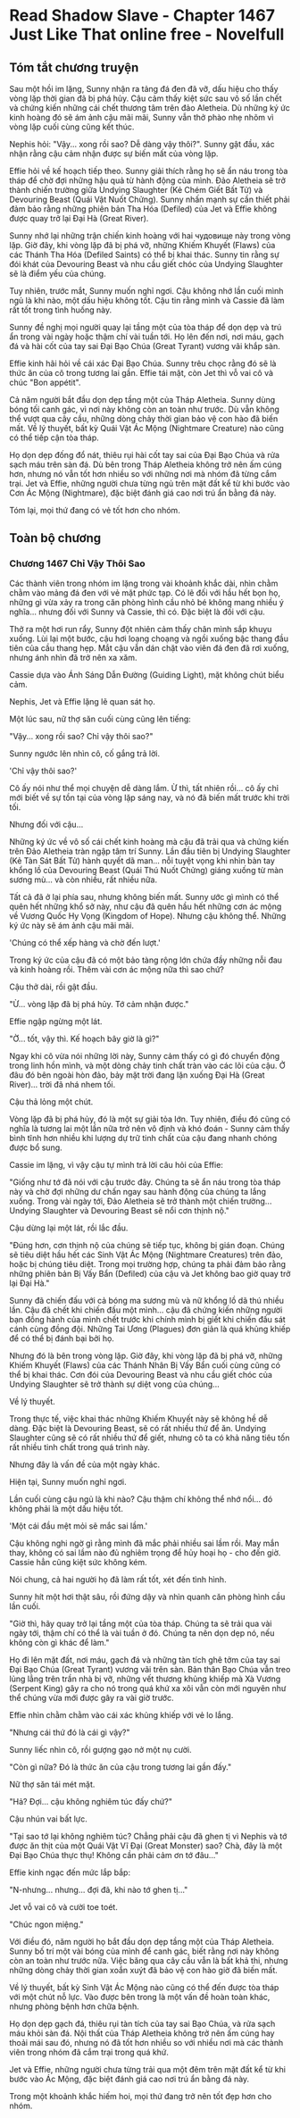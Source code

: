 # Read Shadow Slave - Chapter 1467 Just Like That online free - Novelfull

## Tóm tắt chương truyện

Sau một hồi im lặng, Sunny nhận ra tảng đá đen đã vỡ, dấu hiệu cho thấy vòng lặp thời gian đã bị phá hủy. Cậu cảm thấy kiệt sức sau vô số lần chết và chứng kiến những cái chết thương tâm trên đảo Aletheia. Dù những ký ức kinh hoàng đó sẽ ám ảnh cậu mãi mãi, Sunny vẫn thở phào nhẹ nhõm vì vòng lặp cuối cùng cũng kết thúc.

Nephis hỏi: "Vậy... xong rồi sao? Dễ dàng vậy thôi?". Sunny gật đầu, xác nhận rằng cậu cảm nhận được sự biến mất của vòng lặp.

Effie hỏi về kế hoạch tiếp theo. Sunny giải thích rằng họ sẽ ẩn náu trong tòa tháp để chờ đợi những hậu quả từ hành động của mình. Đảo Aletheia sẽ trở thành chiến trường giữa Undying Slaughter (Kẻ Chém Giết Bất Tử) và Devouring Beast (Quái Vật Nuốt Chửng). Sunny nhấn mạnh sự cần thiết phải đảm bảo rằng những phiên bản Tha Hóa (Defiled) của Jet và Effie không được quay trở lại Đại Hà (Great River).

Sunny nhớ lại những trận chiến kinh hoàng với hai чудовище này trong vòng lặp. Giờ đây, khi vòng lặp đã bị phá vỡ, những Khiếm Khuyết (Flaws) của các Thánh Tha Hóa (Defiled Saints) có thể bị khai thác. Sunny tin rằng sự đói khát của Devouring Beast và nhu cầu giết chóc của Undying Slaughter sẽ là điểm yếu của chúng.

Tuy nhiên, trước mắt, Sunny muốn nghỉ ngơi. Cậu không nhớ lần cuối mình ngủ là khi nào, một dấu hiệu không tốt. Cậu tin rằng mình và Cassie đã làm rất tốt trong tình huống này.

Sunny đề nghị mọi người quay lại tầng một của tòa tháp để dọn dẹp và trú ẩn trong vài ngày hoặc thậm chí vài tuần tới. Họ lên đến nơi, nơi máu, gạch đá và hài cốt của tay sai Đại Bạo Chúa (Great Tyrant) vương vãi khắp sàn.

Effie kinh hãi hỏi về cái xác Đại Bạo Chúa. Sunny trêu chọc rằng đó sẽ là thức ăn của cô trong tương lai gần. Effie tái mặt, còn Jet thì vỗ vai cô và chúc "Bon appétit".

Cả năm người bắt đầu dọn dẹp tầng một của Tháp Aletheia. Sunny dùng bóng tối canh gác, vì nơi này không còn an toàn như trước. Dù vẫn không thể vượt qua cây cầu, những dòng chảy thời gian bảo vệ con hào đã biến mất. Về lý thuyết, bất kỳ Quái Vật Ác Mộng (Nightmare Creature) nào cũng có thể tiếp cận tòa tháp.

Họ dọn dẹp đống đổ nát, thiêu rụi hài cốt tay sai của Đại Bạo Chúa và rửa sạch máu trên sàn đá. Dù bên trong Tháp Aletheia không trở nên ấm cúng hơn, nhưng nó vẫn tốt hơn nhiều so với những nơi mà nhóm đã từng cắm trại. Jet và Effie, những người chưa từng ngủ trên mặt đất kể từ khi bước vào Cơn Ác Mộng (Nightmare), đặc biệt đánh giá cao nơi trú ẩn bằng đá này.

Tóm lại, mọi thứ đang có vẻ tốt hơn cho nhóm.

## Toàn bộ chương

### Chương 1467 Chỉ Vậy Thôi Sao

Các thành viên trong nhóm im lặng trong vài khoảnh khắc dài, nhìn chằm chằm vào mảng đá đen với vẻ mặt phức tạp. Có lẽ đối với hầu hết bọn họ, những gì vừa xảy ra trong căn phòng hình cầu nhỏ bé không mang nhiều ý nghĩa... nhưng đối với Sunny và Cassie, thì có. Đặc biệt là đối với cậu.

Thở ra một hơi run rẩy, Sunny đột nhiên cảm thấy chân mình sắp khuỵu xuống. Lùi lại một bước, cậu hơi loạng choạng và ngồi xuống bậc thang đầu tiên của cầu thang hẹp. Mắt cậu vẫn dán chặt vào viên đá đen đã rơi xuống, nhưng ánh nhìn đã trở nên xa xăm.

Cassie dựa vào Ánh Sáng Dẫn Đường (Guiding Light), mặt không chút biểu cảm.

Nephis, Jet và Effie lặng lẽ quan sát họ.

Một lúc sau, nữ thợ săn cuối cùng cũng lên tiếng:

"Vậy... xong rồi sao? Chỉ vậy thôi sao?"

Sunny ngước lên nhìn cô, cố gắng trả lời.

'Chỉ vậy thôi sao?'

Cô ấy nói như thể mọi chuyện dễ dàng lắm. Ừ thì, tất nhiên rồi... cô ấy chỉ mới biết về sự tồn tại của vòng lặp sáng nay, và nó đã biến mất trước khi trời tối.

Nhưng đối với cậu...

Những ký ức về vô số cái chết kinh hoàng mà cậu đã trải qua và chứng kiến trên Đảo Aletheia tràn ngập tâm trí Sunny. Lần đầu tiên bị Undying Slaughter (Kẻ Tàn Sát Bất Tử) hành quyết dã man... nỗi tuyệt vọng khi nhìn bàn tay khổng lồ của Devouring Beast (Quái Thú Nuốt Chửng) giáng xuống từ màn sương mù... và còn nhiều, rất nhiều nữa.

Tất cả đã ở lại phía sau, nhưng không biến mất. Sunny ước gì mình có thể quên hết những khổ sở này, như cậu đã quên hầu hết những cơn ác mộng về Vương Quốc Hy Vọng (Kingdom of Hope). Nhưng cậu không thể. Những ký ức này sẽ ám ảnh cậu mãi mãi.

'Chúng có thể xếp hàng và chờ đến lượt.'

Trong ký ức của cậu đã có một bảo tàng rộng lớn chứa đầy những nỗi đau và kinh hoàng rồi. Thêm vài cơn ác mộng nữa thì sao chứ?

Cậu thở dài, rồi gật đầu.

"Ừ... vòng lặp đã bị phá hủy. Tớ cảm nhận được."

Effie ngập ngừng một lát.

"Ờ... tốt, vậy thì. Kế hoạch bây giờ là gì?"

Ngay khi cô vừa nói những lời này, Sunny cảm thấy có gì đó chuyển động trong linh hồn mình, và một dòng chảy tinh chất tràn vào các lõi của cậu. Ở đâu đó bên ngoài hòn đảo, bảy mặt trời đang lặn xuống Đại Hà (Great River)... trời đã nhá nhem tối.

Cậu thả lỏng một chút.

Vòng lặp đã bị phá hủy, đó là một sự giải tỏa lớn. Tuy nhiên, điều đó cũng có nghĩa là tương lai một lần nữa trở nên vô định và khó đoán - Sunny cảm thấy bình tĩnh hơn nhiều khi lượng dự trữ tinh chất của cậu đang nhanh chóng được bổ sung.

Cassie im lặng, vì vậy cậu tự mình trả lời câu hỏi của Effie:

"Giống như tớ đã nói với cậu trước đây. Chúng ta sẽ ẩn náu trong tòa tháp này và chờ đợi những dư chấn ngay sau hành động của chúng ta lắng xuống. Trong vài ngày tới, Đảo Aletheia sẽ trở thành một chiến trường... Undying Slaughter và Devouring Beast sẽ nổi cơn thịnh nộ."

Cậu dừng lại một lát, rồi lắc đầu.

"Đúng hơn, cơn thịnh nộ của chúng sẽ tiếp tục, không bị gián đoạn. Chúng sẽ tiêu diệt hầu hết các Sinh Vật Ác Mộng (Nightmare Creatures) trên đảo, hoặc bị chúng tiêu diệt. Trong mọi trường hợp, chúng ta phải đảm bảo rằng những phiên bản Bị Vấy Bẩn (Defiled) của cậu và Jet không bao giờ quay trở lại Đại Hà."

Sunny đã chiến đấu với cả bóng ma sương mù và nữ khổng lồ dã thú nhiều lần. Cậu đã chết khi chiến đấu một mình... cậu đã chứng kiến những người bạn đồng hành của mình chết trước khi chính mình bị giết khi chiến đấu sát cánh cùng đồng đội. Những Tai Ương (Plagues) đơn giản là quá khủng khiếp để có thể bị đánh bại bởi họ.

Nhưng đó là bên trong vòng lặp. Giờ đây, khi vòng lặp đã bị phá vỡ, những Khiếm Khuyết (Flaws) của các Thánh Nhân Bị Vấy Bẩn cuối cùng cũng có thể bị khai thác. Cơn đói của Devouring Beast và nhu cầu giết chóc của Undying Slaughter sẽ trở thành sự diệt vong của chúng...

Về lý thuyết.

Trong thực tế, việc khai thác những Khiếm Khuyết này sẽ không hề dễ dàng. Đặc biệt là Devouring Beast, sẽ có rất nhiều thứ để ăn. Undying Slaughter cũng sẽ có rất nhiều thứ để giết, nhưng cô ta có khả năng tiêu tốn rất nhiều tinh chất trong quá trình này.

Nhưng đây là vấn đề của một ngày khác.

Hiện tại, Sunny muốn nghỉ ngơi.

Lần cuối cùng cậu ngủ là khi nào? Cậu thậm chí không thể nhớ nổi... đó không phải là một dấu hiệu tốt.

'Một cái đầu mệt mỏi sẽ mắc sai lầm.'

Cậu không nghi ngờ gì rằng mình đã mắc phải nhiều sai lầm rồi. May mắn thay, không có sai lầm nào đủ nghiêm trọng để hủy hoại họ - cho đến giờ. Cassie hẳn cũng kiệt sức không kém.

Nói chung, cả hai người họ đã làm rất tốt, xét đến tình hình.

Sunny hít một hơi thật sâu, rồi đứng dậy và nhìn quanh căn phòng hình cầu lần cuối.

"Giờ thì, hãy quay trở lại tầng một của tòa tháp. Chúng ta sẽ trải qua vài ngày tới, thậm chí có thể là vài tuần ở đó. Chúng ta nên dọn dẹp nó, nếu không còn gì khác để làm."

Họ đi lên mặt đất, nơi máu, gạch đá và những tàn tích ghê tởm của tay sai Đại Bạo Chúa (Great Tyrant) vương vãi trên sàn. Bản thân Bạo Chúa vẫn treo lủng lẳng trên trần nhà bị vỡ, những vết thương khủng khiếp mà Xà Vương (Serpent King) gây ra cho nó trong quá khứ xa xôi vẫn còn mới nguyên như thể chúng vừa mới được gây ra vài giờ trước.

Effie nhìn chằm chằm vào cái xác khủng khiếp với vẻ lo lắng.

"Nhưng cái thứ đó là cái gì vậy?"

Sunny liếc nhìn cô, rồi gượng gạo nở một nụ cười.

"Còn gì nữa? Đó là thức ăn của cậu trong tương lai gần đấy."

Nữ thợ săn tái mét mặt.

"Hả? Đợi... cậu không nghiêm túc đấy chứ?"

Cậu nhún vai bất lực.

"Tại sao tớ lại không nghiêm túc? Chẳng phải cậu đã ghen tị vì Nephis và tớ được ăn thịt của một Quái Vật Vĩ Đại (Great Monster) sao? Chà, đây là một Đại Bạo Chúa thực thụ! Không cần phải cảm ơn tớ đâu..."

Effie kinh ngạc đến mức lắp bắp:

"N-nhưng... nhưng... đợi đã, khi nào tớ ghen tị..."

Jet vỗ vai cô và cười toe toét.

"Chúc ngon miệng."

Với điều đó, năm người họ bắt đầu dọn dẹp tầng một của Tháp Aletheia. Sunny bố trí một vài bóng của mình để canh gác, biết rằng nơi này không còn an toàn như trước nữa. Việc băng qua cây cầu vẫn là bất khả thi, nhưng những dòng chảy thời gian xoắn xuýt đã bảo vệ con hào giờ đã biến mất.

Về lý thuyết, bất kỳ Sinh Vật Ác Mộng nào cũng có thể đến được tòa tháp với một chút nỗ lực. Vào được bên trong là một vấn đề hoàn toàn khác, nhưng phòng bệnh hơn chữa bệnh.

Họ dọn dẹp gạch đá, thiêu rụi tàn tích của tay sai Bạo Chúa, và rửa sạch máu khỏi sàn đá. Nội thất của Tháp Aletheia không trở nên ấm cúng hay thoải mái sau đó, nhưng nó đã tốt hơn nhiều so với nhiều nơi mà các thành viên trong nhóm đã cắm trại trong quá khứ.

Jet và Effie, những người chưa từng trải qua một đêm trên mặt đất kể từ khi bước vào Ác Mộng, đặc biệt đánh giá cao nơi trú ẩn bằng đá này.

Trong một khoảnh khắc hiếm hoi, mọi thứ đang trở nên tốt đẹp hơn cho nhóm.